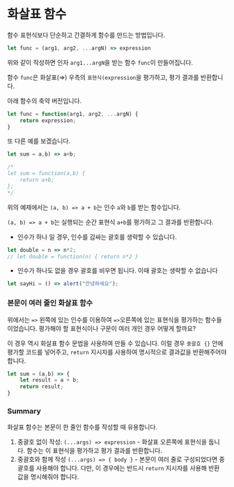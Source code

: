 # 화살표 함수

함수 표현식보다 단순하고 간결하게 함수를 만드는 방법입니다. 

```jsx
let func = (arg1, arg2, ...argN) => expression
```

위와 같이 작성하면 인자 `arg1...argN`을 받는 함수 `func`이 만들어집니다. 

함수 `func`은 화살표(⇒) 우측의 `표현식(expression`을 평가하고, 평가 결과를 반환합니다. 

아래 함수의 축약 버전입니다. 

```jsx
let func = function(arg1, arg2, ...argN) {
	return expression;
}
```

또 다른 예를 보겠습니다.

```jsx
let sum = a,b) => a+b;

/*
let sum = function(a,b) {
	return a+b;
};
*/
```

위의 예제에서는 `(a, b) => a + b`는 인수 `a`와 `b`를 받는 함수입니다. 

`(a, b) => a + b`는 실행되는 순간 표현식 `a+b`를 평가하고 그 결과를 반환합니다. 

- 인수가 하나 일 경우, 인수를 감싸는 괄호를 생략할 수 있습니다.

```jsx
let double = n => n*2;
// let double = function(n) { return n*2 }
```

- 인수가 하나도 없을 경우 괄호를 비우면 됩니다. 이때 괄호는 생략할 수 없습니다

```jsx
let sayHi = () => alert("안녕하세요");
```

### 본문이 여러 줄인 화살표 함수

위에서는 `=>` 왼쪽에 있는 인수를 이용하여 `=>`오른쪽에 있는 표현식을 평가하는 함수들이었습니다. 평가해야 할 표현식이나 구문이 여러 개인 경우 어떻게 할까요?

이 경우 역시 화살표 함수 문법을 사용하여 만들 수 있습니다. 이럴 경우 `중괄호 {}` 안에 평가할 코드를 넣어주고, `return` 지시자를 사용하여 명시적으로 결과값을 반환해주어야 합니다.

```jsx
let sum = (a,b) => {
	let result = a + b;
	return result;
}
```

### Summary

화살표 함수는 본문이 한 줄인 함수를 작성할 때 유용합니다. 

1. 중괄호 없이 작성: `(...args) => expression` - 화살표 오른쪽에 표현식을 둡니다. 함수는 이 표현식을 평가하고 평가 결과를 반환합니다. 
2. 중괄호와 함께 작성 `(...args) => { body }` - 본문이 여러 줄로 구성되었다면 중괄호를 사용해야 합니다. 다만, 이 경우에는 반드시 `return` 지시자를 사용해 반환 값을 명시해줘야 합니다.
